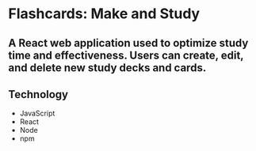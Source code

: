 # Flashcards: Make and Study

## A React web application used to  optimize study time and effectiveness. Users can create, edit, and delete new study decks and cards.

## Technology
- JavaScript
- React
- Node
- npm










